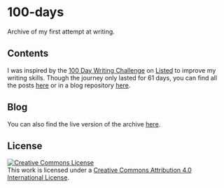 # 100-days
Archive of my first attempt at writing.

## Contents

I was inspired by the [100 Day Writing Challenge](https://listed.to/@Listed/5202/100-day-writing-challenge) on [Listed](https://listed.to/) to improve my writing skills. Though the journey only lasted for 61 days, you can find all the posts [here](https://github.com/TheDataAreClean/100-days/tree/master/archive) or in a blog repository [here](https://github.com/TheDataAreClean/HUGO.386/tree/master/content/blog).

## Blog

You can also find the live version of the archive [here](https://hundo-days.netlify.app/).

## License

<a rel="license" href="http://creativecommons.org/licenses/by/4.0/"><img alt="Creative Commons License" style="border-width:0" src="https://i.creativecommons.org/l/by/4.0/88x31.png" /></a><br />This work is licensed under a <a rel="license" href="http://creativecommons.org/licenses/by/4.0/">Creative Commons Attribution 4.0 International License</a>.
